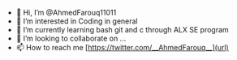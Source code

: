 - 👋 Hi, I’m @AhmedFarouq11011
- 👀 I’m interested in Coding in general
- 🌱 I’m currently learning bash git and c through ALX SE program
- 💞️ I’m looking to collaborate on ...
- 📫 How to reach me [https://twitter.com/__AhmedFarouq__](url)

<!---
AhmedFarouq11011/AhmedFarouq11011 is a ✨ special ✨ repository because its `README.md` (this file) appears on your GitHub profile.
You can click the Preview link to take a look at your changes.
--->
